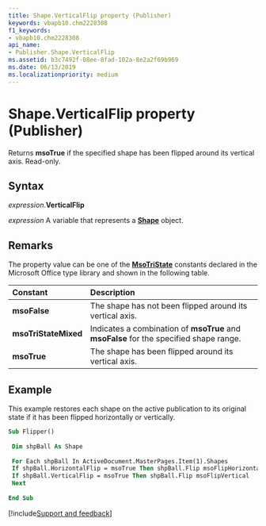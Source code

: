 ```yaml
---
title: Shape.VerticalFlip property (Publisher)
keywords: vbapb10.chm2228308
f1_keywords:
- vbapb10.chm2228308
api_name:
- Publisher.Shape.VerticalFlip
ms.assetid: b3c7492f-08ee-8fad-102a-8e2a2f69b969
ms.date: 06/13/2019
ms.localizationpriority: medium
---
```



# Shape.VerticalFlip property (Publisher)

Returns **msoTrue** if the specified shape has been flipped around its vertical axis. Read-only.


## Syntax

_expression_.**VerticalFlip**

_expression_ A variable that represents a **[Shape](Publisher.Shape.md)** object.


## Remarks

The property value can be one of the **[MsoTriState](office.msotristate.md)** constants declared in the Microsoft Office type library and shown in the following table.

|Constant|Description|
|:-----|:-----|
| **msoFalse**|The shape has not been flipped around its vertical axis.|
| **msoTriStateMixed**|Indicates a combination of **msoTrue** and **msoFalse** for the specified shape range.|
| **msoTrue**|The shape has been flipped around its vertical axis.|

## Example

This example restores each shape on the active publication to its original state if it has been flipped horizontally or vertically.

```vb
Sub Flipper() 
 
 Dim shpBall As Shape 
 
 For Each shpBall In ActiveDocument.MasterPages.Item(1).Shapes 
 If shpBall.HorizontalFlip = msoTrue Then shpBall.Flip msoFlipHorizontal 
 If shpBall.VerticalFlip = msoTrue Then shpBall.Flip msoFlipVertical 
 Next 
 
End Sub
```

[!include[Support and feedback](~/includes/feedback-boilerplate.md)]